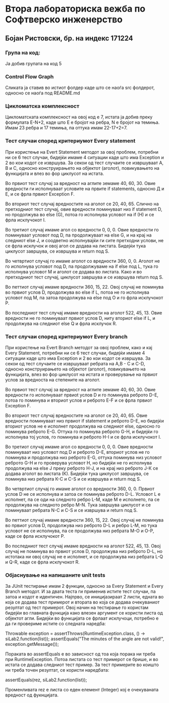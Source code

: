 # Втора лабораториска вежба по Софтверско инженерство

## Бојан Ристовски, бр. на индекс 171224

### Група на код: 

Ја добив групата на код 5

###  Control Flow Graph

Сликата ја ставив во истиот фолдер каде што се наоѓа src фолдерот, односно се наоѓа под README.md

### Цикломатска комплексност

Цикломатската комплексност на овој код е 7, истата ја добив преку формулата E-N+2, каде што E е бројот на ребра, N е бројот на темиња. Имам 23 ребра и 17 темиња, па оттука имам 22-17+2=7.

### Тест случаи според критериумот  Every statement 

При користење на Evert Statement методот за овој проблем, потребни ни се 6 тест случаи, бидејќи имаме 4 ситуации каде што има Exception и 2 во кои кодот се извршува. За секои од тест случаите се извршуваат А, В и С, односно конструирањето на објектот (аголот), повикувањето на функцијата и влез во фор циклусот на истата.

Во првиот тест случај за вредност на аглите земаме 40, 60, 30. Овие вредности ги исполнуваат условите на првите if statements, односно Д и Е, и се фрла првиот Exception F.

Во вториот тест случај вредностите на аголот се 20, 40, 65. Слично на претходниот тест случај, овие вредности поминуваат низ if statement D, но продолжува во else (G), потоа го исполнува условот на if (H) и се фрла исклучокот I.

Во третиот случај имаме агол со вредности 0, 0, 0. Овие вредности го поминуваат условот под D, па продолжуваат на else G, и на крај на следниот else J, и соодветно исполнувајќи ги сите претходни услови, не се фрла исклучок и овој агол се додава на листата. Бидејќи тука циклусот завршува, се извршува и return под S.

Во четвртиот случај го имаме аголот со вредности 360, 0, 0. Аголот не го исполнува условот под D, па продолжуваме на if else под L, тука го исполнува условот M и аголот се додава во листата. Како и во претходниот тест случај, циклусот завршува и се извршува return под Ѕ.

Во петтиот случај имаме вредности 360, 15, 22. Овој случај не поминува во првиот услов D, продолжува во else if L, потоа не го исполнува условот под М, па затоа продолжува на else под О и го фрла исклучокот Р.

Во последниот тест случај имаме вредности на аголот 522, 45, 13. Овие вредности не го поминуваат првиот услов D, ниту вториот else if L, и продолжува на следниот else Q и фрла исклучок R.
### Тест случаи според критериумот Every branch

При користење на Evert Branch методот за овој проблем, како и кај Every Statement, потребни ни се 6 тест случаи, бидејќи имаме 4 ситуации каде што има Exception и 2 во кои кодот се извршува. За секои од тест случаите се извршуваат ребрата на A,B - C и C-D, односно конструирањето на објектот (аголот), повикувањето на функцијата, влез во фор циклусот на истата и проверување на првиот услов за вредноста на степените на аголот.

Во првиот тест случај за вредност на аглите земаме 40, 60, 30. Овие вредности гo исполнуваат првиot услов D и го поминува реброто D-E, потоа го поминува и вториот услов и реброто E-F и се фрла првиот Exception F. 

Во вториот тест случај вредностите на аголот се 20, 40, 65. Oвие вредности поминуваат низ првиот if statement и реброто D-E, но бидејќи вториот услов не е исполнет продолжува на следниот else, односно го поминува реброто Е-G. Оттука го поминува реброто G-H, и бидејќи го исполнува тој услов, го поминува и реброто H-I и се фрла исклучокот I.

Во третиот случај имаме агол со вредности 0, 0, 0. Овие вредности поминуваат низ условот под D и реброто D-E, вториот услов не го поминува и продолжува низ реброто Е-G, оттука поминува низ условот реброто G-H и го проверува условот Н, но бидејќи не го исполнува продолжува на else J преку реброто H-J, и на крај низ реброто Ј-К се додава аголот во листата (К). Бидејќи тука циклусот завршува, се поминува низ ребрата К-С и С-Ѕ и се извршува и return под S.

Во четвртиот случај го имаме аголот со вредности 360, 0, 0. Првиот услов D не се исполнува и затоа се поминува реброто D-L. Условот L e исполнет, па се оди на следното ребро L-M, каде М е исполнето, па се продолжува на следното ребро М-N. Тука завршува циклусот и се поминуваат ребрата N-C и С-Ѕ и се извршува и return под S.

Во петтиот случај имаме вредности 360, 15, 22. Овој случај не поминува во првиот услов D, продолжува низ реброто D-L и ребро L-M, но тука условот не се исполнува, па се продолжува низ ребрата М-О и О-Р, каде се фрла исклучокот Р.

Во последниот тест случај имаме вредности на аголот 522, 45, 13. Овој случај не поминува во првиот услов D, продолжува низ реброто D-L, но истотака ни овој случај не е исполнет, и се продолжува низ ребрата L-Q и Q-R, каде се фрла исклучокот R.
### Објаснување на напишаните unit tests
За JUnit тестирање имам 2 функции, односно за Every Statement и Every Branch методот. И за двата теста ги применив истите тест случаи, па затоа и кодот е идентичен. Најпрво, се иницијазираат 2 листи, едната во која се додава тест примерот и втората во која се додава очекуваниот резултат од тест примерот. Овој начин на тестирање го користам бидејќи во главната функција како влезен аргумент се користи листа од објектот агли. Бидејќи во функцијата се фрлаат исклучоци, потребно е да ги провериме истите со следната наредба:

Throwable exception = assertThrows(RuntimeException.class, () -> siLab2.function(list));
assertEquals("The minutes of the angle are not valid!", exception.getMessage());

Пораката во assertEquals е во зависност од тоа која порака ни треба при RuntimeException. Потоа листата со тест примерот се брише, и во истата се додава следниот тест пример. За тест примерите во коишто ни треба точен резултат, се користи наредбата:

assertEquals(rez, siLab2.function(list));

Променливата rez е листа со еден елемент (Integer) кој е очекуваната вредност од фукнцијата.

